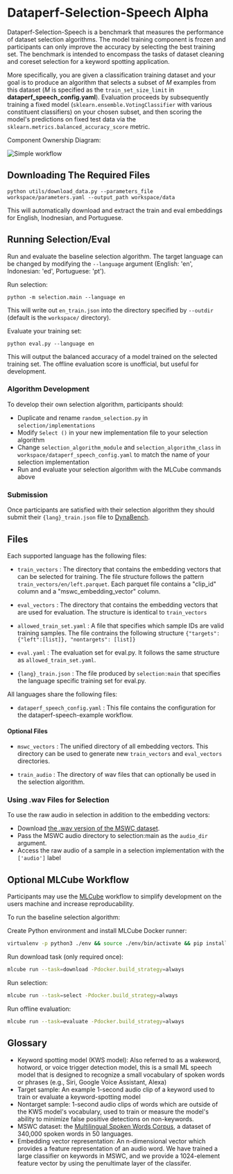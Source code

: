 # Dataperf-Selection-Speech Alpha
Dataperf-Selection-Speech is a benchmark that measures the performance of dataset selection algorithms. The model training component is frozen and participants can only improve the accuracy by selecting the best training set. The benchmark is intended to encompass the tasks of dataset cleaning and coreset selection for a keyword spotting application.

More specifically, you are given a classification training dataset and your goal is to produce an algorithm that selects a subset of *M* examples from this dataset (*M* is specified as the `train_set_size_limit` in **dataperf_speech_config.yaml**). Evaluation proceeds by subsequently training a fixed model (`sklearn.ensemble.VotingClassifier` with various constituent classifiers) on your chosen subset, and then scoring the model's predictions on fixed test data via the `sklearn.metrics.balanced_accuracy_score` metric.

Component Ownership Diagram:

![Simple workflow](https://docs.google.com/drawings/d/e/2PACX-1vSlVN0uRWKySxu2ghuRhori-YxnQG859kg7zxan9xKXwarb1lQkRw9qVlnsOGEDqeVImxIplBvPDe5O/pub?w=635&h=416)

## Downloading The Required Files

```
python utils/download_data.py --parameters_file workspace/parameters.yaml --output_path workspace/data
```

This will automatically download and extract the train and eval embeddings for English, Inodnesian, and Portuguese.

## Running Selection/Eval
Run and evaluate the baseline selection algorithm. The target language can be changed by modifying the `--language` argument (English: 'en', Indonesian: 'ed', Portuguese: 'pt').


Run selection:

```
python -m selection.main --language en
```

This will write out `en_train.json` into the directory specified by `--outdir` (default is the `workspace/` directory).

Evaluate your training set:

```
python eval.py --language en
```

This will output the balanced accuracy of a model trained on the selected training set. The offline evaluation score is unofficial, but useful for development.

### Algorithm Development
To develop their own selection algorithm, participants should:
- Duplicate and rename `random_selection.py` in `selection/implementations`
- Modify `Select ()` in your new implementation file to your selection algorithm
- Change `selection_algorithm_module` and `selection_algorithm_class` in `workspace/dataperf_speech_config.yaml` to match the name of your selection implementation
- Run and evaluate your selection algorithm with the MLCube commands above

### Submission
Once participants are satisfied with their selection algorithm they should submit their `{lang}_train.json` file to [DynaBench](https://dynabench.org/tasks/speech-selection).

## Files
Each supported language has the following files:

* `train_vectors` : The directory that contains the embedding vectors that can be selected for training. The file structure follows the pattern `train_vectors/en/left.parquet`. Each parquet file contains a "clip_id" column and a "mswc_embedding_vector" column.

* `eval_vectors` : The directory that contains the embedding vectors that are used for evaluation. The structure is identical to `train_vectors`

* `allowed_train_set.yaml` : A file that specifies which sample IDs are valid training samples. The file contrains the following structure `{"targets": {"left":[list]}, "nontargets": [list]}`

* `eval.yaml` : The evaluation set for eval.py. It follows the same structure as `allowed_train_set.yaml`.

* `{lang}_train.json` : The file produced by `selection:main` that specifies the language specific training set for eval.py.

All languages share the following files:
* `dataperf_speech_config.yaml` : This file contains the configuration for the dataperf-speech-example workflow.

#### Optional Files

* `mswc_vectors` : The unified directory of all embedding vectors. This directory can be used to generate new `train_vectors` and `eval_vectors` directories.

* `train_audio` : The directory of wav files that can optionally be used in the selection algorithm.


### Using .wav Files for Selection

To use the raw audio in selection in addition to the embedding vectors:

* Download [the .wav version of the MSWC dataset](TODO).
* Pass the MSWC audio directory to selection:main as the `audio_dir` argument.
* Access the raw audio of a sample in a selection implementation with the `['audio']` label

## Optional MLCube Workflow

Participants may use the [MLCube](https://github.com/mlcommons/mlcube) workflow to simplify development on the users machine and increase reproducability. 

To run the baseline selection algorithm:

Create Python environment and install MLCube Docker runner:
```bash 
virtualenv -p python3 ./env && source ./env/bin/activate && pip install mlcube-docker
```

Run download task (only required once):
```bash 
mlcube run --task=download -Pdocker.build_strategy=always
```

Run selection:
```bash 
mlcube run --task=select -Pdocker.build_strategy=always
```

Run offline evaluation:
```bash 
mlcube run --task=evaluate -Pdocker.build_strategy=always
```

## Glossary

* Keyword spotting model (KWS model): Also referred to as a wakeword, hotword, or voice trigger detection model, this is a small ML speech model that is designed to recognize a small vocabulary of spoken words or phrases (e.g., Siri, Google Voice Assistant, Alexa)
* Target sample: An example 1-second audio clip of a keyword used to train or evaluate a keyword-spotting model
* Nontarget sample: 1-second audio clips of words which are outside of the KWS model's vocabulary, used to train or measure the model's ability to minimize false positive detections on non-keywords.
* MSWC dataset: the [Multilingual Spoken Words Corpus](https://mlcommons.org/words), a dataset of 340,000 spoken words in 50 languages.
* Embedding vector representation: An n-dimensional vector which provides a feature representation of an audio word. We have trained a large classifier on keywords in MSWC, and we provide a 1024-element feature vector by using the penultimate layer of the classifer. 
<!-- Other embeddings, such as [wav2vec2](https://huggingface.co/docs/transformers/model_doc/wav2vec2) are also available **[TODO: we may provide a flag for users to select which embedding they wish to use for training and evaluation, or we may restrict to only one embedding - TBD]** -->
